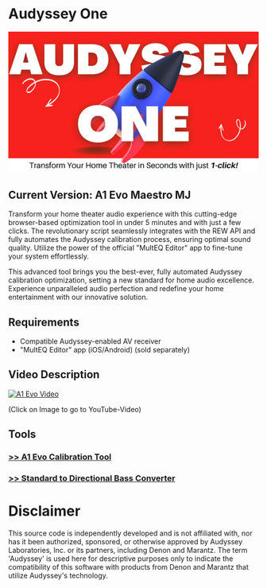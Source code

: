 # Audyssey One

![A1 Evo](imgs/a1_evo.jpeg)

## Current Version: A1 Evo Maestro MJ

Transform your home theater audio experience with this cutting-edge browser-based optimization tool in under 5 minutes and with just a few clicks. The revolutionary script seamlessly integrates with the REW API and fully automates the Audyssey calibration process, ensuring optimal sound quality. Utilize the power of the official "MultEQ Editor" app to fine-tune your system effortlessly.

This advanced tool brings you the best-ever, fully automated Audyssey calibration optimization, setting a new standard for home audio excellence. Experience unparalleled audio perfection and redefine your home entertainment with our innovative solution.

## Requirements

- Compatible Audyssey-enabled AV receiver
- "MultEQ Editor" app (iOS/Android) (sold separately)

## Video Description

[![A1 Evo Video](https://img.youtube.com/vi/lmZ5yV1-wMI/0.jpg)](https://www.youtube.com/watch?v=lmZ5yV1-wMI)

(Click on Image to go to YouTube-Video)

## Tools

### [>> A1 Evo Calibration Tool](https://brnkr.github.io/audyssey_one)

### [>> Standard to Directional Bass Converter](https://brnkr.github.io/audyssey_one/ConvertStandard2Directional.html)


# Disclaimer

This source code is independently developed and is not affiliated with, nor has it been authorized, sponsored, or otherwise approved by Audyssey Laboratories, Inc. or its partners, including Denon and Marantz. The term 'Audyssey' is used here for descriptive purposes only to indicate the compatibility of this software with products from Denon and Marantz that utilize Audyssey's technology.